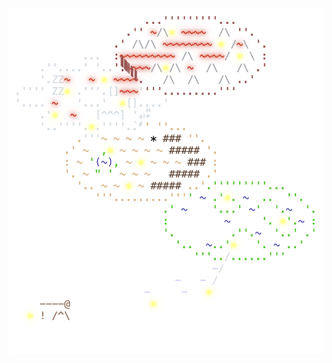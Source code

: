 <img align="left" style="float: left;" src="progress.png" width="530px">

<pre>
<a href='day/14'>Day 14: Parabolic Reflector Dish</a>
<a href='day/15'>Day 15: Lens Library</a>
<a href='day/16'>Day 16: The Floor Will Be Lava</a>
<a href='day/13'>Day 13: Point of Incidence</a>
<a href='day/17'>Day 17: Clumsy Crucible</a>
<a href='day/12'>Day 12: Hot Springs</a>
<a href='day/18'>Day 18: Lavaduct Lagoon</a>
<a href='day/11'>Day 11: Cosmic Expansion</a>
<a href='day/10'>Day 10: Pipe Maze</a>
&nbsp;
<a href='day/9'>Day 9: Mirage Maintenance</a>
<a href='day/8'>Day 8: Haunted Wasteland</a>
<a href='day/7'>Day 7: Camel Cards</a>
<a href='day/6'>Day 6: Wait For It</a>
<a href='day/5'>Day 5: If You Give A Seed A Fertilizer</a>
<a href='day/4'>Day 4: Scratchcards</a>
<a href='day/3'>Day 3: Gear Ratios</a>
<a href='day/2'>Day 2: Cube Conundrum</a>
<a href='day/1'>Day 1: Trebuchet?!</a>
&nbsp;
&nbsp;
&nbsp;
&nbsp;
&nbsp;
&nbsp;
</pre>
